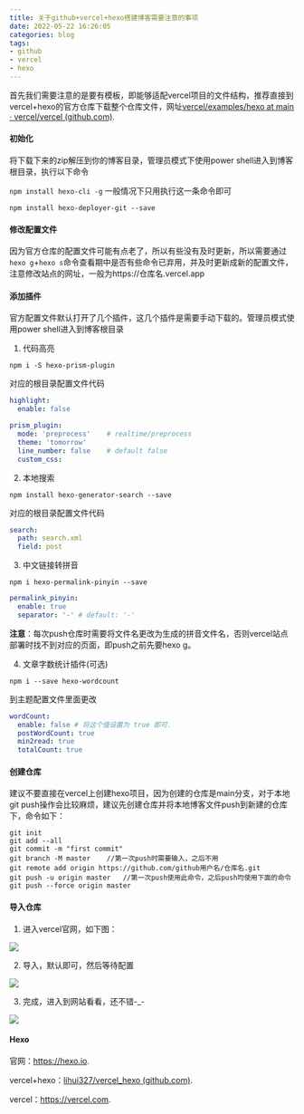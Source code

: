 ```yaml
---
title: 关于github+vercel+hexo搭建博客需要注意的事项
date: 2022-05-22 16:26:05
categories: blog
tags:
- github
- vercel
- hexo
---
```


首先我们需要注意的是要有模板，即能够适配vercel项目的文件结构，推荐直接到vercel+hexo的官方仓库下载整个仓库文件，网址[vercel/examples/hexo at main · vercel/vercel (github.com)](https://github.com/vercel/vercel/tree/main/examples/hexo).

<!-- more -->

#### 初始化

将下载下来的zip解压到你的博客目录，管理员模式下使用power shell进入到博客根目录，执行以下命令

`npm install hexo-cli -g`  一般情况下只用执行这一条命令即可

`npm install hexo-deployer-git --save`

#### 修改配置文件

因为官方仓库的配置文件可能有点老了，所以有些没有及时更新，所以需要通过`hexo g`+`hexo s`命令查看期中是否有些命令已弃用，并及时更新成新的配置文件，注意修改站点的网址，一般为https://仓库名.vercel.app

#### 添加插件

官方配置文件默认打开了几个插件，这几个插件是需要手动下载的。管理员模式使用power shell进入到博客根目录

1. 代码高亮

`npm i -S hexo-prism-plugin`

对应的根目录配置文件代码

```yaml
highlight:
  enable: false

prism_plugin:
  mode: 'preprocess'    # realtime/preprocess
  theme: 'tomorrow'
  line_number: false    # default false
  custom_css:
```

2. 本地搜索

`npm install hexo-generator-search --save`

对应的根目录配置文件代码

```yaml
search:
  path: search.xml
  field: post
```

3. 中文链接转拼音

`npm i hexo-permalink-pinyin --save`

```yaml
permalink_pinyin:
  enable: true
  separator: '-' # default: '-'
```

**注意**：每次push仓库时需要将文件名更改为生成的拼音文件名，否则vercel站点部署时找不到对应的页面，即push之前先要hexo g。

4. 文章字数统计插件(可选)

`npm i --save hexo-wordcount`

到主题配置文件里面更改

```yaml
wordCount:
  enable: false # 将这个值设置为 true 即可.
  postWordCount: true
  min2read: true
  totalCount: true
```

#### 创建仓库

建议不要直接在vercel上创建hexo项目，因为创建的仓库是main分支，对于本地git push操作会比较麻烦，建议先创建仓库并将本地博客文件push到新建的仓库下，命令如下：

```git
git init
git add --all
git commit -m "first commit"
git branch -M master	//第一次push时需要输入，之后不用
git remote add origin https://github.com/github用户名/仓库名.git
git push -u origin master	//第一次push使用此命令，之后push均使用下面的命令
git push --force origin master
```

#### 导入仓库

1. 进入vercel官网，如下图：

<img src="http://photo.lihui327.cn/blog/2022/2022-05-22_165042.png" width={100} height={100} />

2. 导入，默认即可，然后等待配置

![](http://photo.lihui327.cn/blog/2022/2022-05-22_165407.png)

3. 完成，进入到网站看看，还不错-_-

![](http://photo.lihui327.cn/blog/2022/2022-05-22_165754.png)

#### Hexo

官网：<https://hexo.io>.

vercel+hexo：[lihui327/vercel_hexo (github.com)](https://github.com/lihui327/vercel_hexo).

vercel：<https://vercel.com>.
